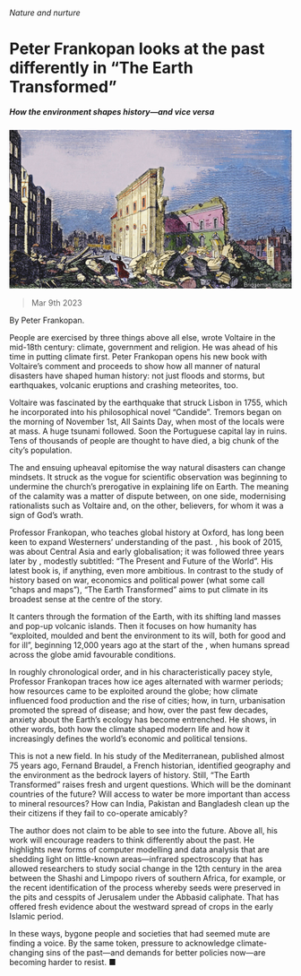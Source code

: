 ###### Nature and nurture

# Peter Frankopan looks at the past differently in “The Earth Transformed” 

##### How the environment shapes history—and vice versa 

![image](images/20230311_CUP001.jpg) 

> Mar 9th 2023 

By Peter Frankopan. 

People are exercised by three things above all else, wrote Voltaire in the mid-18th century: climate, government and religion. He was ahead of his time in putting climate first. Peter Frankopan opens his new book with Voltaire’s comment and proceeds to show how all manner of natural disasters have shaped human history: not just floods and storms, but earthquakes, volcanic eruptions and crashing meteorites, too. 

Voltaire was fascinated by the earthquake that struck Lisbon in 1755, which he incorporated into his philosophical novel “Candide”. Tremors began on the morning of November 1st, All Saints Day, when most of the locals were at mass. A huge tsunami followed. Soon the Portuguese capital lay in ruins. Tens of thousands of people are thought to have died, a big chunk of the city’s population.

The  and ensuing upheaval epitomise the way natural disasters can change mindsets. It struck as the vogue for scientific observation was beginning to undermine the church’s prerogative in explaining life on Earth. The meaning of the calamity was a matter of dispute between, on one side, modernising rationalists such as Voltaire and, on the other, believers, for whom it was a sign of God’s wrath. 

Professor Frankopan, who teaches global history at Oxford, has long been keen to expand Westerners’ understanding of the past. , his book of 2015, was about Central Asia and early globalisation; it was followed three years later by , modestly subtitled: “The Present and Future of the World”. His latest book is, if anything, even more ambitious. In contrast to the study of history based on war, economics and political power (what some call “chaps and maps”), “The Earth Transformed” aims to put climate in its broadest sense at the centre of the story. 

It canters through the formation of the Earth, with its shifting land masses and pop-up volcanic islands. Then it focuses on how humanity has “exploited, moulded and bent the environment to its will, both for good and for ill”, beginning 12,000 years ago at the start of the , when humans spread across the globe amid favourable conditions. 

In roughly chronological order, and in his characteristically pacey style, Professor Frankopan traces how ice ages alternated with warmer periods; how resources came to be exploited around the globe; how climate influenced food production and the rise of cities; how, in turn, urbanisation promoted the spread of disease; and how, over the past few decades, anxiety about the Earth’s ecology has become entrenched. He shows, in other words, both how the climate shaped modern life and how it increasingly defines the world’s economic and political tensions. 

This is not a new field. In his study of the Mediterranean, published almost 75 years ago, Fernand Braudel, a French historian, identified geography and the environment as the bedrock layers of history. Still, “The Earth Transformed” raises fresh and urgent questions. Which will be the dominant countries of the future? Will access to water be more important than access to mineral resources? How can India, Pakistan and Bangladesh clean up the  their citizens if they fail to co-operate amicably? 

The author does not claim to be able to see into the future. Above all, his work will encourage readers to think differently about the past. He highlights new forms of computer modelling and data analysis that are shedding light on little-known areas—infrared spectroscopy that has allowed researchers to study social change in the 12th century in the area between the Shashi and Limpopo rivers of southern Africa, for example, or the recent identification of the process whereby seeds were preserved in the pits and cesspits of Jerusalem under the Abbasid caliphate. That has offered fresh evidence about the westward spread of crops in the early Islamic period.

In these ways, bygone people and societies that had seemed mute are finding a voice. By the same token, pressure to acknowledge climate-changing sins of the past—and demands for better policies now—are becoming harder to resist. ■


